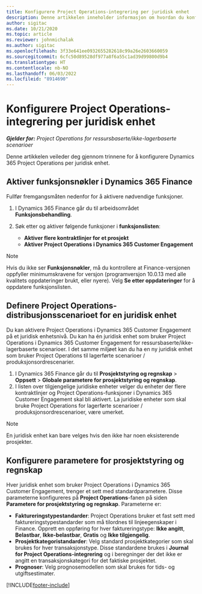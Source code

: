 ```yaml
---
title: Konfigurere Project Operations-integrering per juridisk enhet
description: Denne artikkelen inneholder informasjon om hvordan du konfigurerer integrering etter juridisk enhet i Project Operations.
author: sigitac
ms.date: 10/21/2020
ms.topic: article
ms.reviewer: johnmichalak
ms.author: sigitac
ms.openlocfilehash: 3f33e641ee0932655282618c99a26e2603660059
ms.sourcegitcommit: 6cfc50d89528df977a8f6a55c1ad39d99800d9b4
ms.translationtype: HT
ms.contentlocale: nb-NO
ms.lasthandoff: 06/03/2022
ms.locfileid: "8914690"
---
```

# <a name="configure-project-operations-integration-per-legal-entity"></a>Konfigurere Project Operations-integrering per juridisk enhet 

_**Gjelder for:** Project Operations for ressursbaserte/ikke-lagerbaserte scenarioer_

Denne artikkelen veileder deg gjennom trinnene for å konfigurere Dynamics 365 Project Operations per juridisk enhet.

## <a name="enable-feature-keys-in-dynamics-365-finance"></a>Aktiver funksjonsnøkler i Dynamics 365 Finance

Fullfør fremgangsmåten nedenfor for å aktivere nødvendige funksjoner.

1. I Dynamics 365 Finance går du til arbeidsområdet **Funksjonsbehandling**.
2. Søk etter og aktiver følgende funksjoner i **funksjonslisten**:
  
    - **Aktiver flere kontraktlinjer for et prosjekt**
    - **Aktiver Project Operations i Dynamics 365 Customer Engagement**

> [!NOTE]
> Hvis du ikke ser **Funksjonsnøkler**, må du kontrollere at Finance-versjonen oppfyller minimumskravene for versjon (programversjon 10.0.13 med alle kvalitets oppdateringer brukt, eller nyere). Velg **Se etter oppdateringer** for å oppdatere funksjonslisten.

## <a name="define-the-project-operations-deployment-scenario-for-a-legal-entity"></a>Definere Project Operations-distribusjonsscenarioet for en juridisk enhet

Du kan aktivere Project Operations i Dynamics 365 Customer Engagement på et juridisk enhetsnivå. Du kan ha én juridisk enhet som bruker Project Operations i Dynamics 365 Customer Engagement for ressursbaserte/ikke-lagerbaserte scenarioer. I det samme miljøet kan du ha en ny juridisk enhet som bruker Project Operations til lagerførte scenarioer / produksjonsordrescenarier.

1. I Dynamics 365 Finance går du til **Prosjektstyring og regnskap** > **Oppsett** > **Globale parametere for prosjektstyring og regnskap**.
2. I listen over tilgjengelige juridiske enheter velger du enheter der flere kontraktlinjer og Project Operations-funksjoner i Dynamics 365 Customer Engagement skal bli aktivert. La juridiske enheter som skal bruke Project Operations for lagerførte scenarioer / produksjonsordrescenarioer, være umerket.

> [!NOTE]
> En juridisk enhet kan bare velges hvis den ikke har noen eksisterende prosjekter.

## <a name="configure-project-management-and-accounting-parameters"></a>Konfigurere parametere for prosjektstyring og regnskap

Hver juridisk enhet som bruker Project Operations i Dynamics 365 Customer Engagement, trenger et sett med standardparametere. Disse parameterne konfigureres på **Project Operations**-fanen på siden **Parametere for prosjektstyring og regnskap**. Parameterne er:

  - **Faktureringstypestandarder**: Project Operations bruker et fast sett med faktureringstypestandarder som må tilordnes til linjeegenskaper i Finance. Opprett en oppføring for hver faktureringstype: **Ikke angitt**, **Belastbar**, **Ikke-belastbar**, **Gratis** og **Ikke tilgjengelig**.
  - **Prosjektkategoristandarder**: Velg standard prosjektkategorier som skal brukes for hver transaksjonstype. Disse standardene brukes i **Journal for Project Operations-integrering** og i beregninger der det ikke er angitt en transaksjonskategori for det faktiske prosjektet.
  - **Prognoser**: Velg prognosemodellen som skal brukes for tids- og utgiftsestimater.


[!INCLUDE[footer-include](../includes/footer-banner.md)]